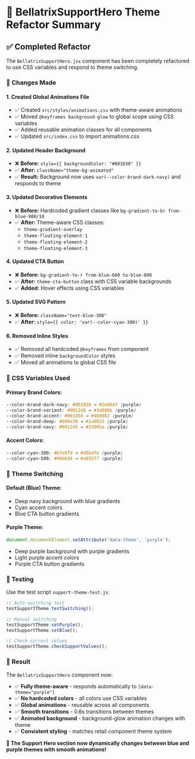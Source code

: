 # 🎨 BellatrixSupportHero Theme Refactor Summary

## ✅ **Completed Refactor**

The `BellatrixSupportHero.jsx` component has been completely refactored to use CSS variables and respond to theme switching.

### 🔧 **Changes Made**

#### 1. **Created Global Animations File**
- ✅ Created `src/styles/animations.css` with theme-aware animations
- ✅ Moved `@keyframes background-glow` to global scope using CSS variables
- ✅ Added reusable animation classes for all components
- ✅ Updated `src/index.css` to import animations.css

#### 2. **Updated Header Background**
- ❌ **Before:** `style={{ backgroundColor: "#001038" }}`
- ✅ **After:** `className="theme-bg-animated"`
- ✅ **Result:** Background now uses `var(--color-brand-dark-navy)` and responds to theme

#### 3. **Updated Decorative Elements**
- ❌ **Before:** Hardcoded gradient classes like `bg-gradient-to-br from-blue-900/10`
- ✅ **After:** Theme-aware CSS classes:
  - `theme-gradient-overlay`
  - `theme-floating-element-1`
  - `theme-floating-element-2` 
  - `theme-floating-element-3`

#### 4. **Updated CTA Button**
- ❌ **Before:** `bg-gradient-to-r from-blue-600 to-blue-800`
- ✅ **After:** `theme-cta-button` class with CSS variable backgrounds
- ✅ **Added:** Hover effects using CSS variables

#### 5. **Updated SVG Pattern**
- ❌ **Before:** `className="text-blue-300"`
- ✅ **After:** `style={{ color: 'var(--color-cyan-300)' }}`

#### 6. **Removed Inline Styles**
- ✅ Removed all hardcoded `@keyframes` from component
- ✅ Removed inline `backgroundColor` styles
- ✅ Moved all animations to global CSS file

### 🎨 **CSS Variables Used**

#### Primary Brand Colors:
```css
--color-brand-dark-navy: #001038 → #2e004f (purple)
--color-brand-variant: #001248 → #3d006b (purple)
--color-brand-accent: #001458 → #4b0082 (purple)
--color-brand-deep: #000e30 → #1a0033 (purple)
--color-brand-navy: #001245 → #33005a (purple)
```

#### Accent Colors:
```css
--color-cyan-300: #67e8f9 → #d8b4fe (purple)
--color-cyan-500: #06b6d4 → #a855f7 (purple)
```

### 🔄 **Theme Switching**

#### Default (Blue) Theme:
- Deep navy background with blue gradients
- Cyan accent colors
- Blue CTA button gradients

#### Purple Theme:
```javascript
document.documentElement.setAttribute('data-theme', 'purple');
```
- Deep purple background with purple gradients  
- Light purple accent colors
- Purple CTA button gradients

### 🧪 **Testing**

Use the test script `support-theme-test.js`:
```javascript
// Auto-switching test
testSupportTheme.testSwitching();

// Manual switching
testSupportTheme.setPurple();
testSupportTheme.setBlue();

// Check current values
testSupportTheme.checkSupportValues();
```

### 🌟 **Result**

The `BellatrixSupportHero` component now:
- ✅ **Fully theme-aware** - responds automatically to `[data-theme="purple"]`
- ✅ **No hardcoded colors** - all colors use CSS variables
- ✅ **Global animations** - reusable across all components
- ✅ **Smooth transitions** - 0.6s transitions between themes
- ✅ **Animated background** - background-glow animation changes with theme
- ✅ **Consistent styling** - matches retail component theme system

**🎉 The Support Hero section now dynamically changes between blue and purple themes with smooth animations!**